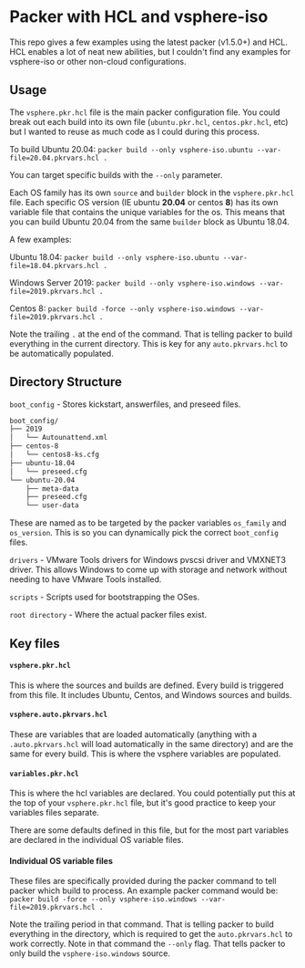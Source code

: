 # Packer with HCL and vsphere-iso

This repo gives a few examples using the latest packer (v1.5.0+) and HCL.  HCL enables a lot of neat new abilities, but I couldn't find any examples for vsphere-iso or other non-cloud configurations.

## Usage

The `vsphere.pkr.hcl` file is the main packer configuration file.  You could break out each build into its own file (`ubuntu.pkr.hcl`, `centos.pkr.hcl`, etc) but I wanted to reuse as much code as I could during this process.

To build Ubuntu 20.04: `packer build --only vsphere-iso.ubuntu --var-file=20.04.pkrvars.hcl .`

You can target specific builds with the `--only` parameter.

Each OS family has its own `source` and `builder` block in the `vsphere.pkr.hcl` file.  Each specific OS version (IE ubuntu **20.04** or centos **8**) has its own variable file that contains the unique variables for the os.  This means that you can build Ubuntu 20.04 from the same `builder` block as Ubuntu 18.04.

A few examples:

Ubuntu 18.04: `packer build --only vsphere-iso.ubuntu --var-file=18.04.pkrvars.hcl .`

Windows Server 2019: `packer build --only vsphere-iso.windows --var-file=2019.pkrvars.hcl .`

Centos 8: `packer build -force --only vsphere-iso.windows --var-file=2019.pkrvars.hcl .`

Note the trailing `.` at the end of the command.  That is telling packer to build everything in the current directory.  This is key for any `auto.pkrvars.hcl` to be automatically populated.

## Directory Structure

`boot_config` - Stores kickstart, answerfiles, and preseed files.

```bash
boot_config/
├── 2019
│   └── Autounattend.xml
├── centos-8
│   └── centos8-ks.cfg
├── ubuntu-18.04
│   └── preseed.cfg
└── ubuntu-20.04
    ├── meta-data
    ├── preseed.cfg
    └── user-data
```

These are named as to be targeted by the packer variables `os_family` and `os_version`.  This is so you can dynamically pick the correct `boot_config` files.

`drivers` - VMware Tools drivers for Windows pvscsi driver and VMXNET3 driver.  This allows Windows to come up with storage and network without needing to have VMware Tools installed.

`scripts` - Scripts used for bootstrapping the OSes.

`root directory` - Where the actual packer files exist.

## Key files

#### `vsphere.pkr.hcl`

This is where the sources and builds are defined.  Every build is triggered from this file.  It includes Ubuntu, Centos, and Windows sources and builds.

#### `vsphere.auto.pkrvars.hcl`

These are variables that are loaded automatically (anything with a `.auto.pkrvars.hcl` will load automatically in the same directory) and are the same for every build.  This is where the vsphere variables are populated.

#### `variables.pkr.hcl`

This is where the hcl variables are declared.  You could potentially put this at the top of your `vsphere.pkr.hcl` file, but it's good practice to keep your variables files separate.

There are some defaults defined in this file, but for the most part variables are declared in the individual OS variable files.

#### Individual OS variable files

These files are specifically provided during the packer command to tell packer which build to process.  An example packer command would be: `packer build -force --only vsphere-iso.windows --var-file=2019.pkrvars.hcl .`

Note the trailing period in that command.  That is telling packer to build everything in the directory, which is required to get the `auto.pkrvars.hcl` to work correctly.  Note in that command the `--only` flag.  That tells packer to only build the `vsphere-iso.windows` source.